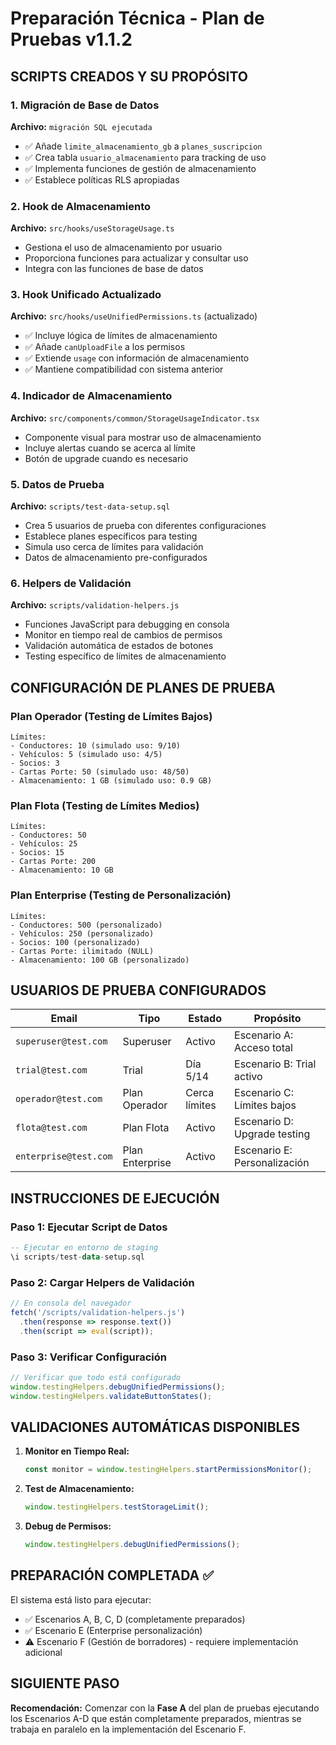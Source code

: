 
# Preparación Técnica - Plan de Pruebas v1.1.2

## SCRIPTS CREADOS Y SU PROPÓSITO

### 1. Migración de Base de Datos
**Archivo:** `migración SQL ejecutada`
- ✅ Añade `limite_almacenamiento_gb` a `planes_suscripcion`
- ✅ Crea tabla `usuario_almacenamiento` para tracking de uso
- ✅ Implementa funciones de gestión de almacenamiento
- ✅ Establece políticas RLS apropiadas

### 2. Hook de Almacenamiento
**Archivo:** `src/hooks/useStorageUsage.ts`
- Gestiona el uso de almacenamiento por usuario
- Proporciona funciones para actualizar y consultar uso
- Integra con las funciones de base de datos

### 3. Hook Unificado Actualizado
**Archivo:** `src/hooks/useUnifiedPermissions.ts` (actualizado)
- ✅ Incluye lógica de límites de almacenamiento
- ✅ Añade `canUploadFile` a los permisos
- ✅ Extiende `usage` con información de almacenamiento
- ✅ Mantiene compatibilidad con sistema anterior

### 4. Indicador de Almacenamiento
**Archivo:** `src/components/common/StorageUsageIndicator.tsx`
- Componente visual para mostrar uso de almacenamiento
- Incluye alertas cuando se acerca al límite
- Botón de upgrade cuando es necesario

### 5. Datos de Prueba
**Archivo:** `scripts/test-data-setup.sql`
- Crea 5 usuarios de prueba con diferentes configuraciones
- Establece planes específicos para testing
- Simula uso cerca de límites para validación
- Datos de almacenamiento pre-configurados

### 6. Helpers de Validación
**Archivo:** `scripts/validation-helpers.js`
- Funciones JavaScript para debugging en consola
- Monitor en tiempo real de cambios de permisos
- Validación automática de estados de botones
- Testing específico de límites de almacenamiento

## CONFIGURACIÓN DE PLANES DE PRUEBA

### Plan Operador (Testing de Límites Bajos)
```
Límites:
- Conductores: 10 (simulado uso: 9/10)
- Vehículos: 5 (simulado uso: 4/5)
- Socios: 3
- Cartas Porte: 50 (simulado uso: 48/50)
- Almacenamiento: 1 GB (simulado uso: 0.9 GB)
```

### Plan Flota (Testing de Límites Medios)
```
Límites:
- Conductores: 50
- Vehículos: 25
- Socios: 15
- Cartas Porte: 200
- Almacenamiento: 10 GB
```

### Plan Enterprise (Testing de Personalización)
```
Límites:
- Conductores: 500 (personalizado)
- Vehículos: 250 (personalizado)
- Socios: 100 (personalizado)
- Cartas Porte: ilimitado (NULL)
- Almacenamiento: 100 GB (personalizado)
```

## USUARIOS DE PRUEBA CONFIGURADOS

| Email | Tipo | Estado | Propósito |
|-------|------|--------|-----------|
| `superuser@test.com` | Superuser | Activo | Escenario A: Acceso total |
| `trial@test.com` | Trial | Día 5/14 | Escenario B: Trial activo |
| `operador@test.com` | Plan Operador | Cerca límites | Escenario C: Límites bajos |
| `flota@test.com` | Plan Flota | Activo | Escenario D: Upgrade testing |
| `enterprise@test.com` | Plan Enterprise | Activo | Escenario E: Personalización |

## INSTRUCCIONES DE EJECUCIÓN

### Paso 1: Ejecutar Script de Datos
```sql
-- Ejecutar en entorno de staging
\i scripts/test-data-setup.sql
```

### Paso 2: Cargar Helpers de Validación
```javascript
// En consola del navegador
fetch('/scripts/validation-helpers.js')
  .then(response => response.text())
  .then(script => eval(script));
```

### Paso 3: Verificar Configuración
```javascript
// Verificar que todo está configurado
window.testingHelpers.debugUnifiedPermissions();
window.testingHelpers.validateButtonStates();
```

## VALIDACIONES AUTOMÁTICAS DISPONIBLES

1. **Monitor en Tiempo Real:**
   ```javascript
   const monitor = window.testingHelpers.startPermissionsMonitor();
   ```

2. **Test de Almacenamiento:**
   ```javascript
   window.testingHelpers.testStorageLimit();
   ```

3. **Debug de Permisos:**
   ```javascript
   window.testingHelpers.debugUnifiedPermissions();
   ```

## PREPARACIÓN COMPLETADA ✅

El sistema está listo para ejecutar:
- ✅ Escenarios A, B, C, D (completamente preparados)
- ✅ Escenario E (Enterprise personalización)
- ⚠️ Escenario F (Gestión de borradores) - requiere implementación adicional

## SIGUIENTE PASO

**Recomendación:** Comenzar con la **Fase A** del plan de pruebas ejecutando los Escenarios A-D que están completamente preparados, mientras se trabaja en paralelo en la implementación del Escenario F.
